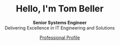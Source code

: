 <h1 align="center">Hello, I'm Tom Beller</h1>

<p align="center">
  <strong>Senior Systems Engineer</strong><br>
  Delivering Excellence in IT Engineering and Solutions
</p>

<div align="center">
  <a href="https://tombeller.info" target="_blank">Professional Profile</a>
</div>

<!--
**tbeller/tbeller** is a ✨ _special_ ✨ repository because its `README.md` (this file) appears on your GitHub profile.

Here are some ideas to get you started:

- 🔭 I’m currently working on ...
- 🌱 I’m currently learning ...
- 👯 I’m looking to collaborate on ...
- 🤔 I’m looking for help with ...
- 💬 Ask me about ...
- 📫 How to reach me: ...
- 😄 Pronouns: ...
- ⚡ Fun fact: ...
-->
